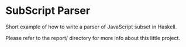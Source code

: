 # SubScript Parser


Short example of how to write a parser of JavaScript subset in Haskell. 

Please refer to the report/ directory for more info about this little project.


